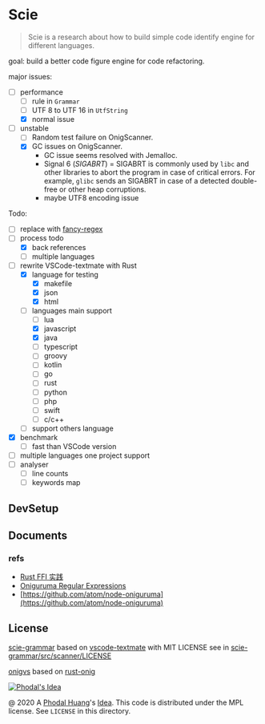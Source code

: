 # Scie

> Scie is a research about how to build simple code identify engine for different languages.

goal: build a better code figure engine for code refactoring.

major issues:

 - [ ] performance
    - [ ] rule in `Grammar`
    - [ ] UTF 8 to UTF 16 in `UtfString`
    - [x] normal issue
 - [ ] unstable
    - [ ] Random test failure on OnigScanner.
    - [x] GC issues on OnigScanner.
       - GC issue seems resolved with Jemalloc.
       - Signal 6 (<cite>SIGABRT</cite>) = SIGABRT is commonly used by `libc` and other libraries to abort the program in case of critical errors. For example, `glibc` sends an SIGABRT in case of a detected double-free or other heap corruptions.
       - maybe UTF8 encoding issue

Todo:

 - [ ] replace with [fancy-regex](https://github.com/fancy-regex/fancy-regex)
 - [ ] process todo
    - [x] back references
    - [ ] multiple languages
 - [ ] rewrite VSCode-textmate with Rust
    - [x] language for testing
       - [x] makefile
       - [x] json
       - [x] html
    - [ ] languages main support
       - [ ] lua
       - [x] javascript
       - [x] java
       - [ ] typescript
       - [ ] groovy
       - [ ] kotlin
       - [ ] go
       - [ ] rust
       - [ ] python
       - [ ] php
       - [ ] swift
       - [ ] c/c++
    - [ ] support others language
 - [x] benchmark
    - [ ] fast than VSCode version
 - [ ] multiple languages one project support
 - [ ] analyser
    - [ ] line counts
    - [ ] keywords map

## DevSetup


## Documents

### refs

 - [Rust FFI 实践](https://blog.csdn.net/allwefantasy/article/details/89442758)
 - [Oniguruma Regular Expressions](https://github.com/kkos/oniguruma/blob/master/doc/RE)
 - [https://github.com/atom/node-oniguruma](https://github.com/atom/node-oniguruma)

License
---

[scie-grammar](scie-gramma/r) based on [vscode-textmate](https://github.com/microsoft/vscode-textmate) with MIT LICENSE see in  [scie-grammar/src/scanner/LICENSE](scie-grammar/src/scanner/LICENSE)

[onigvs](onigvs/) based on [rust-onig](https://github.com/rust-onig/rust-onig)

[![Phodal's Idea](http://brand.phodal.com/shields/idea-small.svg)](http://ideas.phodal.com/)

@ 2020 A [Phodal Huang](https://www.phodal.com)'s [Idea](http://github.com/phodal/ideas).  This code is distributed under the MPL license. See `LICENSE` in this directory.
